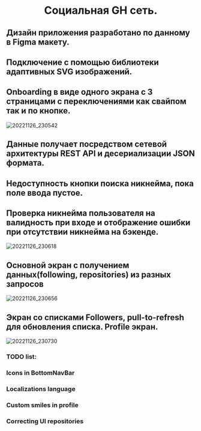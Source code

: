 <h1 align="center">Социальная GH сеть.</h1>
<h2 align="center">

## Дизайн приложения разработано по данному в Figma макету.
## Подключение с помощью библиотеки адаптивных SVG изображений.
## Onboarding в виде одного экрана c 3 страницами с переключениями как свайпом так и по кнопке. 
![20221126_230542](https://user-images.githubusercontent.com/108389045/204101023-d277d24d-dfb3-40b7-a582-7a7b584b22f6.gif)


## Данные получает посредством сетевой архитектуры REST API и десериализации JSON формата.
## Недоступность кнопки поиска никнейма, пока поле ввода пустое. 
## Проверка никнейма пользователя на валидность при входе и отображение ошибки при отсутствии никнейма на бэкенде.
![20221126_230618](https://user-images.githubusercontent.com/108389045/204101088-dce9f3ac-ae55-405b-95d4-b21aff2e964d.gif)


## Основной экран с получением данных(following, repositories) из разных запросов
![20221126_230656](https://user-images.githubusercontent.com/108389045/204101214-2076ef12-c555-4295-882a-80d01a390f7a.gif)


## Экран со списками Followers, pull-to-refresh для обновления списка. Profile экран.
![20221126_230730](https://user-images.githubusercontent.com/108389045/204101262-87fea1b8-b4bd-4ac2-bcc4-9a641178d7fd.gif)


### TODO list:
### Icons in BottomNavBar
### Localizations language
### Custom smiles in profile
### Correcting UI repositories
